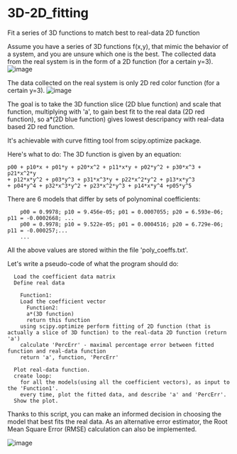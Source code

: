# 3D-2D_fitting
Fit a series of 3D functions to match best to real-data 2D function 

Assume you have a series of 3D functions f(x,y), that mimic the behavior of a system, and you are unsure which one is the best. 
The collected data from the real system is in the form of a 2D function (for a certain y=3).
![image](https://github.com/WitoldSurowka/PYfunc_analysis/assets/115739312/283862ea-0c4c-41c4-8f5b-b84083b26662)

The data collected on the real system is only 2D red color function (for a certain y=3). 
![image](https://github.com/WitoldSurowka/PYfunc_analysis/assets/115739312/bdeac23a-89d2-4ed7-ba0a-79591e8bd490)

The goal is to take the 3D function slice (2D blue function) and scale that function, multiplying with 'a', to gain best fit to the real data (2D red function), so
a*(2D blue function) gives lowest descripancy with real-data based 2D red function. 

It's achievable with curve fitting tool from scipy.optimize package. 

Here's what to do:
The 3D function is given by an equation:

    p00 + p10*x + p01*y + p20*x^2 + p11*x*y + p02*y^2 + p30*x^3 + p21*x^2*y 
    + p12*x*y^2 + p03*y^3 + p31*x^3*y + p22*x^2*y^2 + p13*x*y^3 
    + p04*y^4 + p32*x^3*y^2 + p23*x^2*y^3 + p14*x*y^4 +p05*y^5
  
There are 6 models that differ by sets of polynominal coefficients:

        p00 = 0.9978; p10 = 9.456e-05; p01 = 0.0007055; p20 = 6.593e-06; p11 = -0.0002668; ...
        p00 = 0.9978; p10 = 9.522e-05; p01 = 0.0004516; p20 = 6.729e-06; p11 = -0.000257;...
        ...
All the above values are stored within the file 'poly_coeffs.txt'.


Let's write a pseudo-code of what the program should do:

      Load the coefficient data matrix
      Define real data
      
        Function1:
        Load the coefficient vector 
          Function2:
          a*(3D function) 
          return this function
        using scipy.optimize perform fitting of 2D function (that is actually a slice of 3D function) to the real-data 2D function (return 'a')
        calculate 'PercErr' - maximal percentage error between fitted function and real-data function
        return 'a', function, 'PercErr'
      
      Plot real-data function.
      create loop: 
        for all the models(using all the coefficient vectors), as input to the 'Function1'.
        every time, plot the fitted data, and describe 'a' and 'PercErr'.
      Show the plot.

Thanks to this script, you can make an informed decision in choosing the model that best fits the real data. 
As an alternative error estimator, the Root Mean Square Error (RMSE) calculation can also be implemented.

![image](https://github.com/WitoldSurowka/PYfunc_analysis/assets/115739312/a9a3bce6-2b16-4edd-ad22-1dac10fa2fcd)

  
  
  
  
  



